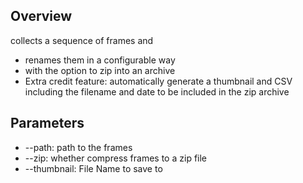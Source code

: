 
## Overview
collects a sequence of frames and
- renames them in a configurable way
- with the option to zip into an archive
- Extra credit feature: automatically generate a thumbnail and CSV including the filename and date to be included in the zip archive


## Parameters
- --path: path to the frames
- --zip: whether compress frames to a zip file
- --thumbnail: File Name to save to
